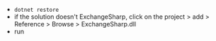 ﻿- `dotnet restore`
- if the solution doesn't ExchangeSharp, click on the project > add > Reference > Browse > ExchangeSharp.dll
- run
